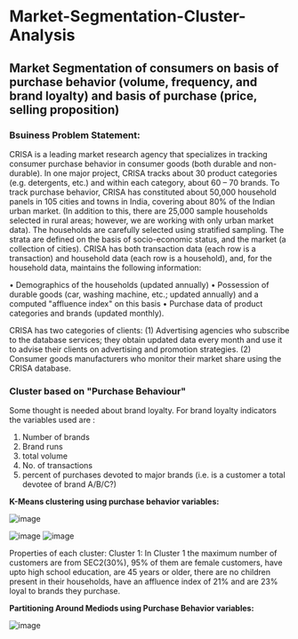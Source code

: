 # Market-Segmentation-Cluster-Analysis
## Market Segmentation of consumers on basis of purchase behavior (volume, frequency, and brand loyalty)  and basis of purchase (price, selling proposition)


### Bsuiness Problem Statement:
CRISA is a leading market research agency that specializes in tracking consumer purchase
behavior in consumer goods (both durable and non-durable). In one major project, CRISA tracks
about 30 product categories (e.g. detergents, etc.) and within each category, about 60 – 70 brands.
To track purchase behavior, CRISA has constituted about 50,000 household panels in 105 cities
and towns in India, covering about 80% of the Indian urban market. (In addition to this, there are
25,000 sample households selected in rural areas; however, we are working with only urban
market data). The households are carefully selected using stratified sampling. The strata are
defined on the basis of socio-economic status, and the market (a collection of cities).
CRISA has both transaction data (each row is a transaction) and household data (each row is a
household), and, for the household data, maintains the following information:

• Demographics of the households (updated annually)
• Possession of durable goods (car, washing machine, etc.; updated annually) and a
computed "affluence index" on this basis
• Purchase data of product categories and brands (updated monthly).

CRISA has two categories of clients: (1) Advertising agencies who subscribe to the database
services; they obtain updated data every month and use it to advise their clients on advertising
and promotion strategies. (2) Consumer goods manufacturers who monitor their market share
using the CRISA database.

### Cluster based on "Purchase Behaviour"

Some thought is needed about brand loyalty. For brand loyalty indicators the variables used are :
1.	Number of brands
2.	Brand runs
3.	total volume
4.	No. of transactions
5.	percent of purchases devoted to major brands (i.e. is a customer a total devotee of brand A/B/C?)


**K-Means clustering using purchase behavior variables:**

 ![image](https://user-images.githubusercontent.com/29014647/119584490-3eb53200-bd8e-11eb-881f-4c0126b0f1a6.png)

 ![image](https://user-images.githubusercontent.com/29014647/119584579-74f2b180-bd8e-11eb-9eec-f5dafe2f5c1f.png)  ![image](https://user-images.githubusercontent.com/29014647/119584593-7ae89280-bd8e-11eb-94d8-9cbd9c0ea334.png)
 
Properties of each cluster:
Cluster 1: In Cluster 1 the maximum number of customers are from SEC2(30%), 95% of them are female customers, have upto high school education, are 45 years or older, there are no children present in their households, have an affluence index of 21% and are 23% loyal to brands they purchase.


**Partitioning Around Mediods using Purchase Behavior variables:**



 ![image](https://user-images.githubusercontent.com/29014647/119584490-3eb53200-bd8e-11eb-881f-4c0126b0f1a6.png)
 
 
